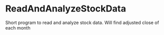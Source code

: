 # ReadAndAnalyzeStockData
Short program to read and analyze stock data. Will find adjusted close of each month
